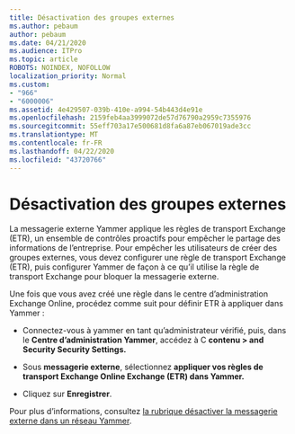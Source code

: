 ```yaml
---
title: Désactivation des groupes externes
ms.author: pebaum
author: pebaum
ms.date: 04/21/2020
ms.audience: ITPro
ms.topic: article
ROBOTS: NOINDEX, NOFOLLOW
localization_priority: Normal
ms.custom:
- "966"
- "6000006"
ms.assetid: 4e429507-039b-410e-a994-54b443d4e91e
ms.openlocfilehash: 2159feb4aa3999072de57d76790a2959c7355976
ms.sourcegitcommit: 55eff703a17e500681d8fa6a87eb067019ade3cc
ms.translationtype: MT
ms.contentlocale: fr-FR
ms.lasthandoff: 04/22/2020
ms.locfileid: "43720766"
---
```

# <a name="how-to-disable-external-groups"></a>Désactivation des groupes externes

La messagerie externe Yammer applique les règles de transport Exchange (ETR), un ensemble de contrôles proactifs pour empêcher le partage des informations de l’entreprise. Pour empêcher les utilisateurs de créer des groupes externes, vous devez configurer une règle de transport Exchange (ETR), puis configurer Yammer de façon à ce qu’il utilise la règle de transport Exchange pour bloquer la messagerie externe.
  
Une fois que vous avez créé une règle dans le centre d’administration Exchange Online, procédez comme suit pour définir ETR à appliquer dans Yammer :
  
- Connectez-vous à yammer en tant qu’administrateur vérifié, puis, dans le **Centre d’administration Yammer**, accédez à C **contenu \> and Security Security Settings.**

- Sous **messagerie externe**, sélectionnez **appliquer vos règles de transport Exchange Online Exchange (ETR) dans Yammer.**

- Cliquez sur **Enregistrer**.

Pour plus d’informations, consultez [la rubrique désactiver la messagerie externe dans un réseau Yammer](https://docs.microsoft.com/yammer/work-with-external-users/disable-external-messaging).
  